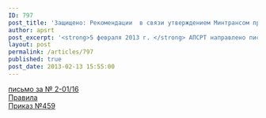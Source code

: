 ```yaml
---
ID: 797
post_title: 'Защищено: Рекомендации  в связи утверждением Минтрансом приказа по СУБ'
author: apsrt
post_excerpt: '<strong>5 февраля 2013 г. </strong> АПСРТ направлено письмо организациям – членам ассоциации  за №2-01/16 с информацией и  рекомендациями, в связи с принятием Минтрансом России 29 декабря 2012 года  приказа N 459 «Об утверждении  Правил разработки  и применения системы управления безопасностью судов»'
layout: post
permalink: /articles/797
published: true
post_date: 2013-02-13 15:55:00
---
```

<a href="http://www.apsrt.ru/docs/ps15.doc"><span style="text-decoration:underline;">письмо за № 2-01/16</span></a><br />
 <a href="http://www.apsrt.ru/docs/ps13.doc"><span style="text-decoration:underline;">Правила</span></a><br />
 <a href="http://www.apsrt.ru/docs/ps14.doc"><span style="text-decoration:underline;">Приказ №459</span></a>